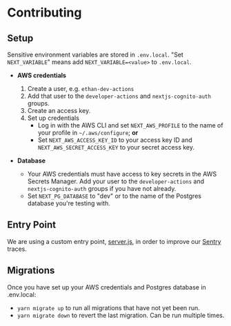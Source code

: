 # Contributing

## Setup

Sensitive environment variables are stored in `.env.local`. "Set
`NEXT_VARIABLE`" means add `NEXT_VARIABLE=<value>` to `.env.local`.

* **AWS credentials**
  1. Create a user, e.g. `ethan-dev-actions`
  2. Add that user to the `developer-actions` and `nextjs-cognito-auth` groups.
  3. Create an access key.
  4. Set up credentials
     - Log in with the AWS CLI and set `NEXT_AWS_PROFILE` to the name of your
       profile in `~/.aws/configure`; **or**
     - Set `NEXT_AWS_ACCESS_KEY_ID` to your access key ID and
       `NEXT_AWS_SECRET_ACCESS_KEY` to your secret access key.

* **Database**
  - Your AWS credentials must have access to key secrets in the AWS Secrets
    Manager. Add your user to the `developer-actions` and `nextjs-cognito-auth`
    groups if you have not already.
  - Set `NEXT_PG_DATABASE` to "dev" or to the name of the Postgres database
    you're testing with.

## Entry Point

We are using a custom entry point, [server.js](./server.js), in order to improve
our [Sentry](https://athletifi.sentry.io) traces.

## Migrations

Once you have set up your AWS credentials and Postgres database in .env.local:
  - `yarn migrate up` to run all migrations that have not yet been run.
  - `yarn migrate down` to revert the last migration. Can be run multiple times.